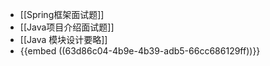 - [[Spring框架面试题]]
- [[Java项目介绍面试题]]
- [[Java 模块设计要略]]
- {{embed ((63d86c04-4b9e-4b39-adb5-66cc686129ff))}}